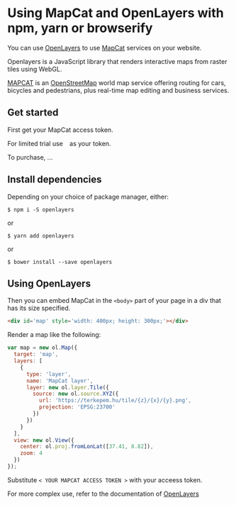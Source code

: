 # Using MapCat and OpenLayers with npm, yarn or browserify

You can use [OpenLayers](http://openlayers.org) to use [MapCat](http://mapcat.com) services on your website.

Openlayers is a JavaScript library that renders interactive maps from raster tiles using WebGL. 

[MAPCAT](https://mapcat.com) is an [OpenStreetMap](http://openstreetmap.org-based) world map service offering routing for cars, bicycles and pedestrians, plus real-time map editing and business services.

## Get started

First get your MapCat access token.

For limited trial use ``` ``` as your token.

To purchase, ...

## Install dependencies

Depending on your choice of package manager, either:

```shell
$ npm i -S openlayers
```

or

```shell
$ yarn add openlayers
```

or

```shell
$ bower install --save openlayers
```

## Using OpenLayers

Then you can embed MapCat in the ```<body>``` part of your page in a div that has its size specified.

```html
<div id='map' style='width: 400px; height: 300px;'></div>
```

Render a map like the following:

```js
var map = new ol.Map({
  target: 'map',
  layers: [
    {
      type: 'layer',
      name: 'MapCat layer',
      layer: new ol.layer.Tile({
        source: new ol.source.XYZ({
          url: 'https://terkepem.hu/tile/{z}/{x}/{y}.png',
          projection: 'EPSG:23700'
        })
      })
    }
  ],
  view: new ol.View({
    center: ol.proj.fromLonLat([37.41, 8.82]),
    zoom: 4
  })
});
```

Substitute ```< YOUR MAPCAT ACCESS TOKEN >``` with your acceess token.

For more complex use, refer to the documentation of [OpenLayers](http://openlayers.org)
